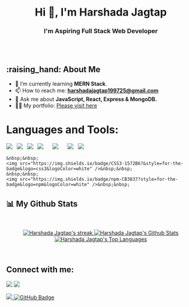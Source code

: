 <h1 align="center"> Hi 👋, I'm Harshada Jagtap </h1>
<h3 align="center"> I'm Aspiring Full Stack Web Developer</h3>
<!--
**harshadajagtap25/harshadajagtap25** is a ✨ _special_ ✨ repository because its `README.md` (this file) appears on your GitHub profile.
-->

<br/>
<br/>
<h2> :raising_hand: About Me</h2>

- :book: I’m currently learning **MERN Stack**.
- 📫 How to reach me: **harshadajagtap199725@gmail.com**
- 💬 Ask me about **JavaScript, React, Express & MongoDB.**
- 👨‍💻 My portfolio: <a href ="https://harshada-jagtap-portfolio.vercel.app/">Please visit here</a>

# Languages and Tools:
<p>
    <img src="https://img.shields.io/badge/HTML5%20-%23e34f26.svg?&style=for-the-badge&logo=html5&logoColor=white" />&nbsp;&nbsp;
    <img src="https://img.shields.io/badge/CSS3-1572B6?style=for-the-badge&logo=css3&logoColor=white" />&nbsp;&nbsp;
    <img src="https://img.shields.io/badge/JavaScript-F7DF1E?style=for-the-badge&logo=css3&logoColor=white" />&nbsp;&nbsp;
    <img src="https://img.shields.io/badge/MongoDB-4EA94B?style=for-the-badge&logo=mongodb&logoColor=white" />&nbsp;&nbsp;
    &nbsp;&nbsp;
    <img src="https://img.shields.io/badge/Express.js-000000?style=for-the-badge&logo=express&logoColor=white" />&nbsp;&nbsp;
    &nbsp;&nbsp;
    <img src="https://img.shields.io/badge/ReactJS-20232A?style=for-the-badge&logo=react&logoColor=61DAFB" />&nbsp;&nbsp;
    <img src="https://img.shields.io/badge/Node.js-339933?style=for-the-badge&logo=nodedotjs&logoColor=white" />&nbsp;&nbsp
    
    &nbsp;&nbsp;
    <img src="https://img.shields.io/badge/CSS3-1572B6?&style=for-the-badge&logo=css3&logoColor=white" />&nbsp;&nbsp;
    &nbsp;&nbsp;
    <img src="https://img.shields.io/badge/npm-CB3837?style=for-the-badge&logo=npm&logoColor=white" />&nbsp;&nbsp;
</p>

<p align="center">
   
</p>

## 📊 My Github Stats

  <br/>
  <p align="center">
   <a href="https://github.com/harshadajagtap25/github-readme-streak-stats">
        <img title="🔥 Get streak stats for your profile at git.io/streak-stats" alt="Harshada Jagtap's streak" src="https://github-readme-streak-stats.herokuapp.com/?user=harshadajagtap25&theme=react&hide_border=true&stroke=0000&background=060A0CD0"/>
    </a>
    
  <a href="https://github.com/harshadajagtap25/github-readme-stats">
        <img alt="Harshada Jagtap's Github Stats" src="https://github-readme-stats.vercel.app/api?username=harshadajagtap25&show_icons=true&count_private=true&theme=react&hide_border=true&bg_color=0D1117" /></a>
        
  <a href="https://github.com/harshadajagtap25/github-readme-stats">
        <img alt="Harshada Jagtap's Top Languages" src="https://github-readme-stats.vercel.app/api/top-langs/?username=harshadajagtap25&langs_count=8&count_private=true&layout=compact&theme=react&hide_border=true&bg_color=0D1117" /></a>
    </p>
  <br/>
  
  <!-- <a href="https://github.com/harshadajagtap25/github-readme-activity-graph"><img alt="balkishan's Activity Graph" src="https://activity-graph.herokuapp.com/graph?username=harshadajagtap25&bg_color=0D1117&color=5BCDEC&line=5BCDEC&point=FFFFFF&hide_border=true" /></a> -->


## Connect with me:
<p align="left">
  <a href = "https://www.linkedin.com/in/harshada-jagtap-88334a192"><img src="https://img.icons8.com/fluent/48/000000/linkedin.png"/></a>
  <a href = "https://www.instagram.com/_harshu.jagtap/?hl=en"><img src="https://img.icons8.com/fluent/48/000000/instagram-new.png"/></a>
</p>


<a href="https://github.com/harshadajagtap25/github-profile-views-counter">
    <img src="https://komarev.com/ghpvc/?username=harshadajagtap25">
</a>
<a href="https://github.com/harshadajagtap25?tab=followers">
  <img src="https://img.shields.io/github/followers/harshadajagtap25?label=Followers&style=social" alt="GitHub Badge">
</a>
